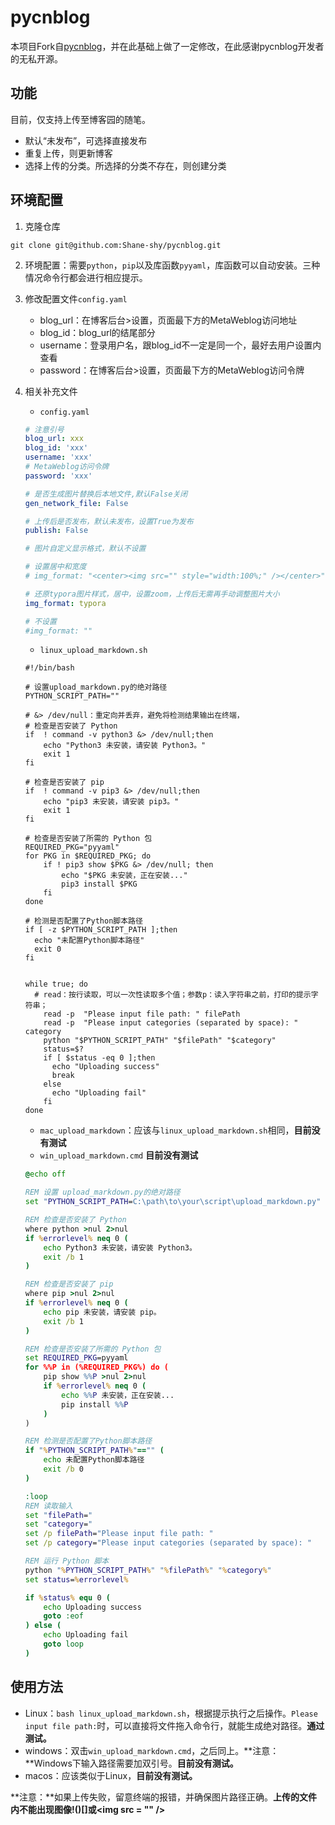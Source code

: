 # pycnblog

本项目Fork自[pycnblog](https://github.com/dongfanger/pycnblog)，并在此基础上做了一定修改，在此感谢pycnblog开发者的无私开源。

## 功能

目前，仅支持上传至博客园的随笔。

- 默认“未发布”，可选择直接发布
- 重复上传，则更新博客
- 选择上传的分类。所选择的分类不存在，则创建分类

## 环境配置

1. 克隆仓库

`git clone git@github.com:Shane-shy/pycnblog.git`

2. 环境配置：需要`python`，`pip`以及库函数`pyyaml`，库函数可以自动安装。三种情况命令行都会进行相应提示。

3. 修改配置文件`config.yaml`

   - blog_url：在博客后台>设置，页面最下方的MetaWeblog访问地址
   - blog_id：blog_url的结尾部分
   - username：登录用户名，跟blog_id不一定是同一个，最好去用户设置内查看
   - password：在博客后台>设置，页面最下方的MetaWeblog访问令牌

4. 相关补充文件

   - `config.yaml`

   ```yaml
   # 注意引号
   blog_url: xxx
   blog_id: 'xxx'
   username: 'xxx'
   # MetaWeblog访问令牌
   password: 'xxx'
   
   # 是否生成图片替换后本地文件,默认False关闭
   gen_network_file: False
   
   # 上传后是否发布，默认未发布，设置True为发布
   publish: False
   
   # 图片自定义显示格式，默认不设置
   
   # 设置居中和宽度
   # img_format: "<center><img src="" style="width:100%;" /></center>"
   
   # 还原typora图片样式，居中，设置zoom，上传后无需再手动调整图片大小
   img_format: typora
   
   # 不设置
   #img_format: ""
   ```

   - `linux_upload_markdown.sh`

   ```shell
   #!/bin/bash
   
   # 设置upload_markdown.py的绝对路径
   PYTHON_SCRIPT_PATH=""
   
   # &> /dev/null：重定向并丢弃，避免将检测结果输出在终端，
   # 检查是否安装了 Python
   if  ! command -v python3 &> /dev/null;then
       echo "Python3 未安装，请安装 Python3。"
       exit 1
   fi
   
   # 检查是否安装了 pip
   if  ! command -v pip3 &> /dev/null;then
       echo "pip3 未安装，请安装 pip3。"
       exit 1
   fi
   
   # 检查是否安装了所需的 Python 包
   REQUIRED_PKG="pyyaml"
   for PKG in $REQUIRED_PKG; do
       if ! pip3 show $PKG &> /dev/null; then
           echo "$PKG 未安装，正在安装..."
           pip3 install $PKG
       fi
   done
   
   # 检测是否配置了Python脚本路径
   if [ -z $PYTHON_SCRIPT_PATH ];then
     echo "未配置Python脚本路径"
     exit 0
   fi
   
   
   while true; do
     # read：按行读取，可以一次性读取多个值；参数p：读入字符串之前，打印的提示字符串；
       read -p  "Please input file path: " filePath
       read -p  "Please input categories (separated by space): " category
       python "$PYTHON_SCRIPT_PATH" "$filePath" "$category"
       status=$?
       if [ $status -eq 0 ];then
         echo "Uploading success"
         break
       else
         echo "Uploading fail"
       fi
   done
   ```

   - `mac_upload_markdown`：应该与`linux_upload_markdown.sh`相同，**目前没有测试**
   - `win_upload_markdown.cmd` **目前没有测试**

   ```cmd
   @echo off
   
   REM 设置 upload_markdown.py的绝对路径
   set "PYTHON_SCRIPT_PATH=C:\path\to\your\script\upload_markdown.py"
   
   REM 检查是否安装了 Python
   where python >nul 2>nul
   if %errorlevel% neq 0 (
       echo Python3 未安装，请安装 Python3。
       exit /b 1
   )
   
   REM 检查是否安装了 pip
   where pip >nul 2>nul
   if %errorlevel% neq 0 (
       echo pip 未安装，请安装 pip。
       exit /b 1
   )
   
   REM 检查是否安装了所需的 Python 包
   set REQUIRED_PKG=pyyaml
   for %%P in (%REQUIRED_PKG%) do (
       pip show %%P >nul 2>nul
       if %errorlevel% neq 0 (
           echo %%P 未安装，正在安装...
           pip install %%P
       )
   )
   
   REM 检测是否配置了Python脚本路径
   if "%PYTHON_SCRIPT_PATH%"=="" (
       echo 未配置Python脚本路径
       exit /b 0
   )
   
   :loop
   REM 读取输入
   set "filePath="
   set "category="
   set /p filePath="Please input file path: "
   set /p category="Please input categories (separated by space): "
   
   REM 运行 Python 脚本
   python "%PYTHON_SCRIPT_PATH%" "%filePath%" "%category%"
   set status=%errorlevel%
   
   if %status% equ 0 (
       echo Uploading success
       goto :eof
   ) else (
       echo Uploading fail
       goto loop
   )
   ```

   

## 使用方法

- Linux：`bash linux_upload_markdown.sh`，根据提示执行之后操作。`Please input file path:`时，可以直接将文件拖入命令行，就能生成绝对路径。**通过测试。**
- windows：双击`win_upload_markdown.cmd`，之后同上。**注意：**Windows下输入路径需要加双引号。**目前没有测试。**
- macos：应该类似于Linux，**目前没有测试。**

**注意：**如果上传失败，留意终端的报错，并确保图片路径正确。**上传的文件内不能出现图像!()[]或\<img src = "" />**

